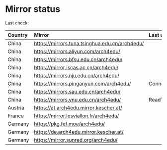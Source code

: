 <script src="./time.js"></script>
# Mirror status
Last check: <script type="text/javascript">localize(1677604769.0267925);</script>

|Country|Mirror|Last update|
|:------|:-----|:----------|
|China|https://mirrors.tuna.tsinghua.edu.cn/arch4edu/|<script type="text/javascript">localize(1677566298);</script>|
|China|https://mirrors.aliyun.com/arch4edu/|<script type="text/javascript">localize(1677522956);</script>|
|China|https://mirrors.bfsu.edu.cn/arch4edu/|<script type="text/javascript">localize(1677566298);</script>|
|China|https://mirror.iscas.ac.cn/arch4edu/|<script type="text/javascript">localize(1677566298);</script>|
|China|https://mirrors.nju.edu.cn/arch4edu/|<script type="text/javascript">localize(1677566298);</script>|
|China|https://mirrors.pinganyun.com/arch4edu/|ConnectionError|
|China|https://mirrors.sau.edu.cn/arch4edu/|<script type="text/javascript">localize(1673850842);</script>|
|China|https://mirrors.ynu.edu.cn/arch4edu/|ReadTimeout|
|Austria|https://at.arch4edu.mirror.kescher.at/|<script type="text/javascript">localize(1677566298);</script>|
|France|https://mirror.lesviallon.fr/arch4edu/|<script type="text/javascript">localize(1677566298);</script>|
|Germany|https://pkg.fef.moe/arch4edu/|<script type="text/javascript">localize(1677566298);</script>|
|Germany|https://de.arch4edu.mirror.kescher.at/|<script type="text/javascript">localize(1677566298);</script>|
|Germany|https://mirror.sunred.org/arch4edu/|<script type="text/javascript">localize(1677566298);</script>|

<script src="./tablefilter/tablefilter.js"></script>
<script src="./table.js"></script>